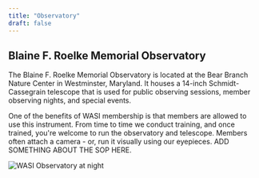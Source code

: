 ```yaml
---
title: "Observatory"
draft: false
---
```


## Blaine F. Roelke Memorial Observatory

The Blaine F. Roelke Memorial Observatory is located at the Bear Branch Nature Center in 
Westminster, Maryland. It houses a 14-inch Schmidt-Cassegrain telescope that is used for 
public observing sessions, member observing nights, and special events.

One of the benefits of WASI membership is that members are allowed to use this instrument. From
time to time we conduct training, and once trained, you're welcome to run the observatory
and telescope. Members often attach a camera - or, run it visually using our eyepieces. ADD SOMETHING
ABOUT THE SOP HERE.

![WASI Observatory at night](/observatory/at-night.jpg)
